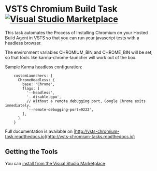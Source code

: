 # VSTS Chromium Build Task [![Visual Studio Marketplace](https://vsmarketplacebadge.apphb.com/version-short/schlumberger.chromium.svg)](https://marketplace.visualstudio.com/items?itemName=schlumberger.chromium)

This task automates the Process of Installing Chromium on your Hosted Build Agent in VSTS so that you can run your javascript tests with a headless browser.

The environment variables CHROMIUM_BIN and CHROME_BIN will be set, so that tools like karma-chrome-launcher will work out of the box.

Sample Karma headless configuration:

```
    customLaunchers: {
      ChromeHeadless: {
        base: 'Chrome',
        flags: [
          '--headless',
          '--disable-gpu',
          // Without a remote debugging port, Google Chrome exits immediately.
          '--remote-debugging-port=9222',
        ],
      }
    }
```

Full documentation is available on [http://vsts-chromium-task.readthedocs.io](http://vsts-chromium-tasks.readthedocs.io)

## Getting the Tools

 You can [install from the Visual Studio Marketplace](https://marketplace.visualstudio.com/items?itemName=schlumberger.chromium) 





